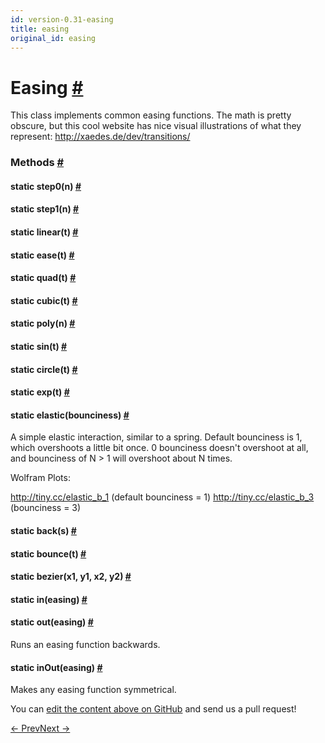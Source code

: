 ```yaml
---
id: version-0.31-easing
title: easing
original_id: easing
---
```

<a id="content"></a><h1><a class="anchor" name="easing"></a>Easing <a class="hash-link" href="docs/easing.html#easing">#</a></h1><div><div><p>This class implements common easing functions. The math is pretty obscure,
but this cool website has nice visual illustrations of what they represent:
<a href="http://xaedes.de/dev/transitions/">http://xaedes.de/dev/transitions/</a></p></div><span><h3><a class="anchor" name="methods"></a>Methods <a class="hash-link" href="docs/easing.html#methods">#</a></h3><div class="props"><div class="prop"><h4 class="methodTitle"><a class="anchor" name="step0"></a><span class="methodType">static </span>step0<span class="methodType">(n)</span> <a class="hash-link" href="docs/easing.html#step0">#</a></h4></div><div class="prop"><h4 class="methodTitle"><a class="anchor" name="step1"></a><span class="methodType">static </span>step1<span class="methodType">(n)</span> <a class="hash-link" href="docs/easing.html#step1">#</a></h4></div><div class="prop"><h4 class="methodTitle"><a class="anchor" name="linear"></a><span class="methodType">static </span>linear<span class="methodType">(t)</span> <a class="hash-link" href="docs/easing.html#linear">#</a></h4></div><div class="prop"><h4 class="methodTitle"><a class="anchor" name="ease"></a><span class="methodType">static </span>ease<span class="methodType">(t)</span> <a class="hash-link" href="docs/easing.html#ease">#</a></h4></div><div class="prop"><h4 class="methodTitle"><a class="anchor" name="quad"></a><span class="methodType">static </span>quad<span class="methodType">(t)</span> <a class="hash-link" href="docs/easing.html#quad">#</a></h4></div><div class="prop"><h4 class="methodTitle"><a class="anchor" name="cubic"></a><span class="methodType">static </span>cubic<span class="methodType">(t)</span> <a class="hash-link" href="docs/easing.html#cubic">#</a></h4></div><div class="prop"><h4 class="methodTitle"><a class="anchor" name="poly"></a><span class="methodType">static </span>poly<span class="methodType">(n)</span> <a class="hash-link" href="docs/easing.html#poly">#</a></h4></div><div class="prop"><h4 class="methodTitle"><a class="anchor" name="sin"></a><span class="methodType">static </span>sin<span class="methodType">(t)</span> <a class="hash-link" href="docs/easing.html#sin">#</a></h4></div><div class="prop"><h4 class="methodTitle"><a class="anchor" name="circle"></a><span class="methodType">static </span>circle<span class="methodType">(t)</span> <a class="hash-link" href="docs/easing.html#circle">#</a></h4></div><div class="prop"><h4 class="methodTitle"><a class="anchor" name="exp"></a><span class="methodType">static </span>exp<span class="methodType">(t)</span> <a class="hash-link" href="docs/easing.html#exp">#</a></h4></div><div class="prop"><h4 class="methodTitle"><a class="anchor" name="elastic"></a><span class="methodType">static </span>elastic<span class="methodType">(bounciness)</span> <a class="hash-link" href="docs/easing.html#elastic">#</a></h4><div><p>A simple elastic interaction, similar to a spring.  Default bounciness
is 1, which overshoots a little bit once.  0 bounciness doesn't overshoot
at all, and bounciness of N &gt; 1 will overshoot about N times.</p><p>Wolfram Plots:</p><p>  <a href="http://tiny.cc/elastic_b_1">http://tiny.cc/elastic_b_1</a> (default bounciness = 1)
  <a href="http://tiny.cc/elastic_b_3">http://tiny.cc/elastic_b_3</a> (bounciness = 3)</p></div></div><div class="prop"><h4 class="methodTitle"><a class="anchor" name="back"></a><span class="methodType">static </span>back<span class="methodType">(s)</span> <a class="hash-link" href="docs/easing.html#back">#</a></h4></div><div class="prop"><h4 class="methodTitle"><a class="anchor" name="bounce"></a><span class="methodType">static </span>bounce<span class="methodType">(t)</span> <a class="hash-link" href="docs/easing.html#bounce">#</a></h4></div><div class="prop"><h4 class="methodTitle"><a class="anchor" name="bezier"></a><span class="methodType">static </span>bezier<span class="methodType">(x1, y1, x2, y2)</span> <a class="hash-link" href="docs/easing.html#bezier">#</a></h4></div><div class="prop"><h4 class="methodTitle"><a class="anchor" name="in"></a><span class="methodType">static </span>in<span class="methodType">(easing)</span> <a class="hash-link" href="docs/easing.html#in">#</a></h4></div><div class="prop"><h4 class="methodTitle"><a class="anchor" name="out"></a><span class="methodType">static </span>out<span class="methodType">(easing)</span> <a class="hash-link" href="docs/easing.html#out">#</a></h4><div><p>Runs an easing function backwards.</p></div></div><div class="prop"><h4 class="methodTitle"><a class="anchor" name="inout"></a><span class="methodType">static </span>inOut<span class="methodType">(easing)</span> <a class="hash-link" href="docs/easing.html#inout">#</a></h4><div><p>Makes any easing function symmetrical.</p></div></div></div></span></div><p class="edit-page-block">You can <a target="_blank" href="https://github.com/facebook/react-native/blob/master/Libraries/Animated/src/Easing.js">edit the content above on GitHub</a> and send us a pull request!</p><div class="docs-prevnext"><a class="docs-prev" href="docs/dimensions.html#content">← Prev</a><a class="docs-next" href="docs/geolocation.html#content">Next →</a></div>